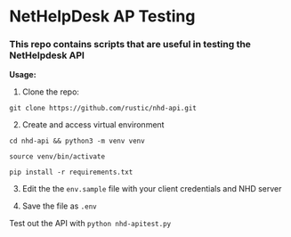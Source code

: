 # NetHelpDesk AP Testing
### This repo contains scripts that are useful in testing the NetHelpdesk API

**Usage:**

1. Clone the repo:

`git clone https://github.com/rustic/nhd-api.git`

2. Create and access virtual environment

`cd nhd-api && python3 -m venv venv`

`source venv/bin/activate`

`pip install -r requirements.txt`

3. Edit the the `env.sample` file with your client credentials and NHD server

4. Save the file as `.env`

Test out the API with `python nhd-apitest.py`